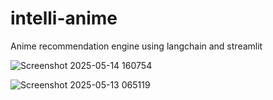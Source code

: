 # intelli-anime
Anime recommendation engine using langchain and streamlit

![Screenshot 2025-05-14 160754](https://github.com/user-attachments/assets/69ebc865-fce6-418a-ad1c-2c47dfd7abe8)

![Screenshot 2025-05-13 065119](https://github.com/user-attachments/assets/f8351ed4-476e-4b40-ac84-b0fdf9d34cf2)
